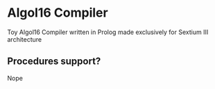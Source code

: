 # Algol16 Compiler
Toy Algol16 Compiler written in Prolog made exclusively for Sextium III architecture

## Procedures support?
Nope
